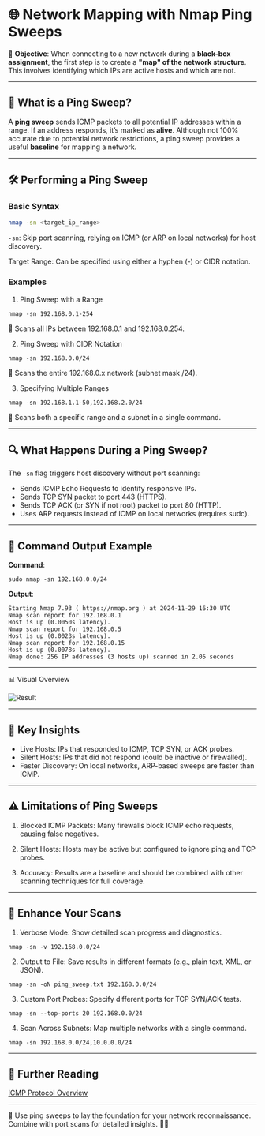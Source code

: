 # 🌐 **Network Mapping with Nmap Ping Sweeps**  

🚀 **Objective**: When connecting to a new network during a **black-box assignment**, the first step is to create a **"map" of the network structure**. This involves identifying which IPs are active hosts and which are not.

---

## 🧭 **What is a Ping Sweep?**  
A **ping sweep** sends ICMP packets to all potential IP addresses within a range. If an address responds, it’s marked as **alive**. Although not 100% accurate due to potential network restrictions, a ping sweep provides a useful **baseline** for mapping a network.

---

## 🛠️ **Performing a Ping Sweep**  

### **Basic Syntax**  
```bash
nmap -sn <target_ip_range>
```
`-sn`: Skip port scanning, relying on ICMP (or ARP on local networks) for host discovery.

Target Range: Can be specified using either a hyphen (-) or CIDR notation.

### Examples
1. Ping Sweep with a Range
```
nmap -sn 192.168.0.1-254
```
📌 Scans all IPs between 192.168.0.1 and 192.168.0.254.

2. Ping Sweep with CIDR Notation
```
nmap -sn 192.168.0.0/24
```
📌 Scans the entire 192.168.0.x network (subnet mask /24).

3. Specifying Multiple Ranges
```
nmap -sn 192.168.1.1-50,192.168.2.0/24
```
📌 Scans both a specific range and a subnet in a single command.

---

## 🔍 What Happens During a Ping Sweep?

The `-sn` flag triggers host discovery without port scanning:
- Sends ICMP Echo Requests to identify responsive IPs.
- Sends TCP SYN packet to port 443 (HTTPS).
- Sends TCP ACK (or SYN if not root) packet to port 80 (HTTP).
- Uses ARP requests instead of ICMP on local networks (requires sudo).

---

## 🎯 Command Output Example

**Command**:
```
sudo nmap -sn 192.168.0.0/24
```

**Output**:
```
Starting Nmap 7.93 ( https://nmap.org ) at 2024-11-29 16:30 UTC
Nmap scan report for 192.168.0.1
Host is up (0.0050s latency).
Nmap scan report for 192.168.0.5
Host is up (0.0023s latency).
Nmap scan report for 192.168.0.15
Host is up (0.0078s latency).
Nmap done: 256 IP addresses (3 hosts up) scanned in 2.05 seconds
```

---

📊 Visual Overview

![Result](https://www.oreilly.com/api/v2/epubs/9781789611809/files/assets/3266d5e1-d6ed-4c09-9512-3859e5c59b7a.png)

---

## 🔑 Key Insights
- Live Hosts: IPs that responded to ICMP, TCP SYN, or ACK probes.
- Silent Hosts: IPs that did not respond (could be inactive or firewalled).
- Faster Discovery: On local networks, ARP-based sweeps are faster than ICMP.

---

## ⚠️ Limitations of Ping Sweeps
1. Blocked ICMP Packets:
Many firewalls block ICMP echo requests, causing false negatives.

2. Silent Hosts:
Hosts may be active but configured to ignore ping and TCP probes.

3. Accuracy:
Results are a baseline and should be combined with other scanning techniques for full coverage.

---

## 🌟 Enhance Your Scans
1. Verbose Mode:
Show detailed scan progress and diagnostics.
```
nmap -sn -v 192.168.0.0/24
```

2. Output to File:
Save results in different formats (e.g., plain text, XML, or JSON).
```
nmap -sn -oN ping_sweep.txt 192.168.0.0/24
```

3. Custom Port Probes:
Specify different ports for TCP SYN/ACK tests.
```
nmap -sn --top-ports 20 192.168.0.0/24
```

4. Scan Across Subnets:
Map multiple networks with a single command.
```
nmap -sn 192.168.0.0/24,10.0.0.0/24
```

---

## 📘 Further Reading

[ICMP Protocol Overview](https://www.fortinet.com/resources/cyberglossary/internet-control-message-protocol-icmp#:~:text=The%20Internet%20Control%20Message%20Protocol,and%20at%20the%20right%20time.)

---

🔐 Use ping sweeps to lay the foundation for your network reconnaissance. Combine with port scans for detailed insights. 🕵️‍♂️
